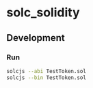 # solc_solidity

## Development

### Run

```bash
solcjs --abi TestToken.sol
solcjs --bin TestToken.sol
```
